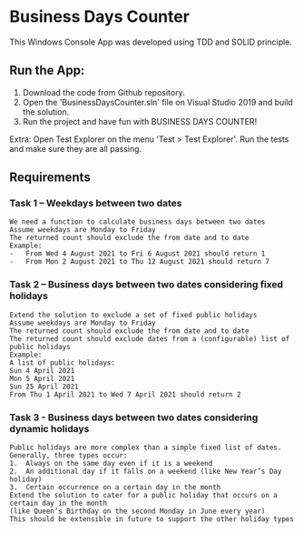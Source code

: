 # Business Days Counter

This Windows Console App was developed using TDD and SOLID principle.

## Run the App:
1. Download the code from Github repository.
2. Open the 'BusinessDaysCounter.sln' file on Visual Studio 2019 and build the solution.
3. Run the project and have fun with BUSINESS DAYS COUNTER!

Extra: Open Test Explorer on the menu 'Test > Test Explorer'. Run the tests and make sure they are all passing.

## Requirements

### Task 1 – Weekdays between two dates
```
We need a function to calculate business days between two dates
Assume weekdays are Monday to Friday
The returned count should exclude the from date and to date
Example:
-	From Wed 4 August 2021 to Fri 6 August 2021 should return 1
-	From Mon 2 August 2021 to Thu 12 August 2021 should return 7
```
### Task 2 – Business days between two dates considering fixed holidays
```
Extend the solution to exclude a set of fixed public holidays
Assume weekdays are Monday to Friday
The returned count should exclude the from date and to date
The returned count should exclude dates from a (configurable) list of public holidays
Example:
A list of public holidays:
Sun 4 April 2021
Mon 5 April 2021
Sun 25 April 2021
From Thu 1 April 2021 to Wed 7 April 2021 should return 2
```
### Task 3 - Business days between two dates considering dynamic holidays
```
Public holidays are more complex than a simple fixed list of dates. Generally, three types occur:
1.	Always on the same day even if it is a weekend 
2.	An additional day if it falls on a weekend (like New Year’s Day holiday)
3.	Certain occurrence on a certain day in the month
Extend the solution to cater for a public holiday that occurs on a certain day in the month 
(like Queen’s Birthday on the second Monday in June every year)
This should be extensible in future to support the other holiday types
```
